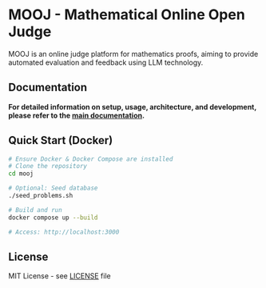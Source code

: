 # MOOJ - Mathematical Online Open Judge

MOOJ is an online judge platform for mathematics proofs, aiming to provide automated evaluation and feedback using LLM technology.

## Documentation

**For detailed information on setup, usage, architecture, and development, please refer to the [main documentation](./docs/index.md).**

## Quick Start (Docker)

```bash
# Ensure Docker & Docker Compose are installed
# Clone the repository
cd mooj

# Optional: Seed database
./seed_problems.sh

# Build and run
docker compose up --build

# Access: http://localhost:3000
```

## License

MIT License - see [LICENSE](LICENSE) file 
